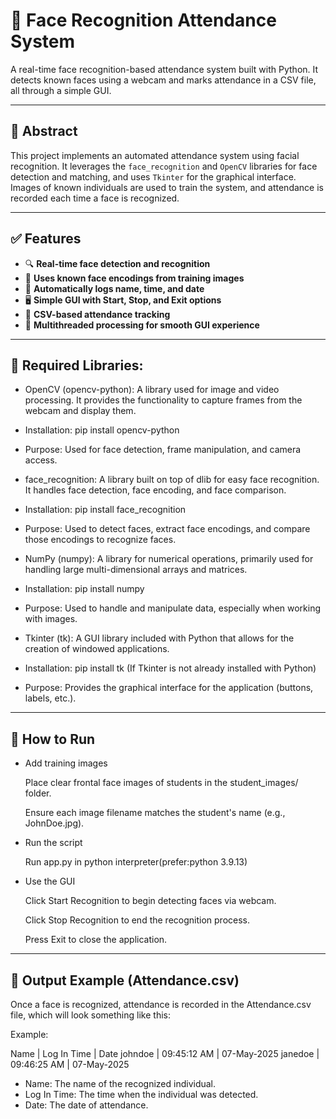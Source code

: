 # 🧠 Face Recognition Attendance System

A real-time face recognition-based attendance system built with Python. It detects known faces using a webcam and marks attendance in a CSV file, all through a simple GUI.

---

## 📄 Abstract

This project implements an automated attendance system using facial recognition. It leverages the `face_recognition` and `OpenCV` libraries for face detection and matching, and uses `Tkinter` for the graphical interface. Images of known individuals are used to train the system, and attendance is recorded each time a face is recognized.

---

## ✅ Features

- 🔍 **Real-time face detection and recognition**
- 🧠 **Uses known face encodings from training images**
- 📅 **Automatically logs name, time, and date**
- 🖥️ **Simple GUI with Start, Stop, and Exit options**
- 💾 **CSV-based attendance tracking**
- 🧵 **Multithreaded processing for smooth GUI experience**

---

## 📝 Required Libraries:
- OpenCV (opencv-python): A library used for image and video processing. It provides the functionality to capture frames from the webcam and display them.

- Installation: pip install opencv-python

- Purpose: Used for face detection, frame manipulation, and camera access.

- face_recognition: A library built on top of dlib for easy face recognition. It handles face detection, face encoding, and face comparison.

- Installation: pip install face_recognition

- Purpose: Used to detect faces, extract face encodings, and compare those encodings to recognize faces.

- NumPy (numpy): A library for numerical operations, primarily used for handling large multi-dimensional arrays and matrices.

- Installation: pip install numpy

- Purpose: Used to handle and manipulate data, especially when working with images.

- Tkinter (tk): A GUI library included with Python that allows for the creation of windowed applications.

- Installation: pip install tk (If Tkinter is not already installed with Python)

- Purpose: Provides the graphical interface for the application (buttons, labels, etc.).

---

## 🚀 How to Run
- Add training images

  Place clear frontal face images of students in the student_images/ folder.

  Ensure each image filename matches the student's name (e.g., JohnDoe.jpg).

- Run the script

  Run app.py in python interpreter(prefer:python 3.9.13)

- Use the GUI

  Click Start Recognition to begin detecting faces via webcam.

  Click Stop Recognition to end the recognition process.

  Press Exit to close the application.

---

## 🧪 Output Example (Attendance.csv)

Once a face is recognized, attendance is recorded in the Attendance.csv file, which will look something like this:

Example:

Name | Log In Time | Date
johndoe | 09:45:12 AM | 07-May-2025
janedoe | 09:46:25 AM | 07-May-2025

- Name: The name of the recognized individual.
- Log In Time: The time when the individual was detected.
- Date: The date of attendance.



